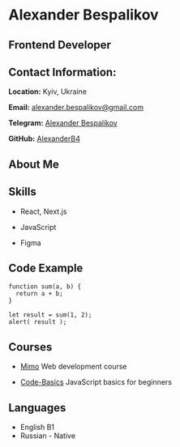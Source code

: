  # Alexander Bespalikov

 ## Frontend Developer 

## Contact Information: 
**Location:** Kyiv, Ukraine

**Email:** alexander.bespalikov@gmail.com

**Telegram:** [Alexander Bespalikov](https://t.me/alexanderbespalikov)

**GitHub:** [AlexanderB4](https://github.com/AlexanderB4)
## About Me

## Skills
* React, Next.js

* JavaScript

* Figma
## Code Example
```
function sum(a, b) {
  return a + b;
}

let result = sum(1, 2);
alert( result );
```
## Courses
* [Mimo](file:///C:/Users/Brun4/Downloads/Telegram%20Desktop/file.pdf) Web development course

* [Code-Basics](https://code-basics.com/languages/javascript) JavaScript basics for beginners
## Languages
* English B1
* Russian - Native
